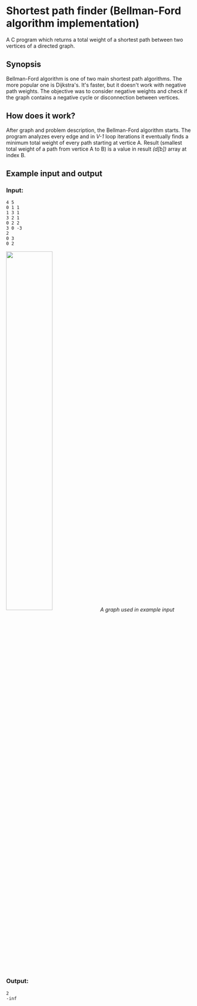 # Shortest path finder (Bellman-Ford algorithm implementation)
A C program which returns a total weight of a shortest path between two vertices of a directed graph.
## Synopsis
Bellman-Ford algorithm is one of two main shortest path algorithms. The more popular one is Dijkstra's. It's faster, but it doesn't work with negative path weights. The objective was to consider negative weights and check if the graph contains a negative cycle or disconnection between vertices.
## How does it work?
After graph and problem description, the Bellman-Ford algorithm starts. The program analyzes every edge and in *V-1* loop iterations it eventually finds a minimum total weight of every path starting at vertice A. Result (smallest total weight of a path from vertice A to B) is a value in result *(d[b])* array at index B.
## Example input and output
### Input:
```
4 5
0 1 1
1 3 1
3 2 1
0 2 2
3 0 -3
2
0 3
0 2
```
<img src="http://www.ochnik.me/static/example-graph.png" align="center" height="50%" width="50%"/>
<i>A graph used in example input</i>

### Output:
```
2
-inf
```